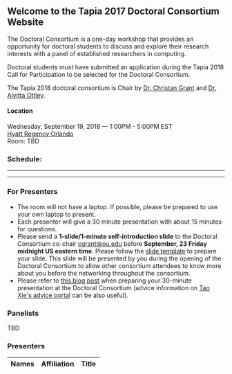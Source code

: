 ## Welcome to the Tapia 2017 Doctoral Consortium Website

The Doctoral Consortium is a one-day workshop that provides an opportunity for doctoral students to discuss and explore their research interests with a panel of established researchers in computing.

Doctoral students must have submitted an application during the Tapia 2018 Call for Participation to be selected for the Doctoral Consortium.

The Tapia 2018 doctoral consortium is Chair by [Dr. Christan Grant](http://tapiaconference.org/about/committees/christan-grant) and [Dr. Alvitta Ottley](http://tapiaconference.org/about/committees/alvittaottley).


#### Location
Wednesday, September 19, 2018 — 1:00PM - 5:00PM EST <br/>
[Hyatt Regency Orlando](http://tapiaconference.org/venue/) <br/>
Room: TBD <br/>


### Schedule:

---

---


### For Presenters

- The room will not have a laptop. If possible, please be prepared to use your own laptop to present.
- Each presenter will give a 30 minute presentation with about 15 minutes for questions.
- Please send a **1-slide/1-minute self-introduction slide** to the Doctoral Consortium co-chair cgrant@ou.edu before **September, 23 Friday midnight US eastern time**. Please follow the [slide template](https://sites.google.com/site/tapia15dc/tapia-dc-slide-example-taoxie.pptx) to prepare your slide. This slide will be presented by you during the opening of the Doctoral Consortium to allow other consortium attendees to know more about you before the networking throughout the consortium.
- Please refer to [this blog post](http://programanalysis.blogspot.com/2012/10/splash-2012-doctoral-symposium.html) when preparing your 30-minute presentation at the Doctoral Consortium (advice information on [Tao Xie's advice portal](http://web.engr.illinois.edu/~taoxie/advice/) can be also useful).

### Panelists

TBD


### Presenters

| Names | Affiliation | Title |
| ------------ |------------------ | --------------------------------------- |



